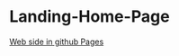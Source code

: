 # Landing-Home-Page

<a title="go to web side" target="_blank" href="https://kolanoadrian.github.io/Landing-Home-Page/">Web side in github Pages</a>